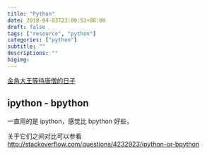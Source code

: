 ```yaml
---
title: "Python"
date: 2018-04-03T23:00:53+08:00
draft: false
tags: ["resource", "python"]
categories: ["python"]
subtitle: ""
descriptions: ""
bigimg:
---
```


[金角大王等待唐僧的日子](http://www.cnblogs.com/alex3714/category/770733.html)

## ipython - bpython

一直用的是 ipython，感觉比 bpython 好些，

关于它们之间对比可以参看 http://stackoverflow.com/questions/4232923/ipython-or-bpython
